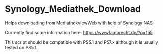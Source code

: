 # Synology_Mediathek_Download
Helps downloading from MediathekviewWeb with help of Synology NAS

Currently find some information here:
https://www.lambrecht.de/?p=155

This script should be compatible with PS5.1 and PS7.x although it is usually tested on PS5.1.
